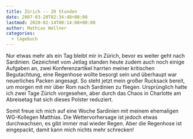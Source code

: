 ```yaml
---
title: Zürich -- 28 Stunden
date: 2007-03-20T02:34:48+00:00
lastmod: 2020-02-14T00:14:08+00:00
author: Mathias Wellner
categories:
  - tagebuch
---
```

Nur etwas mehr als ein Tag bleibt mir in Zürich, bevor es weiter geht nach Sardinien. Gezeichnet vom Jetlag standen heute zudem auch noch einige Aufgaben an, zwei Konferenzartikel harrten meiner kritischen Begutachtung, eine Regenhose wollte besorgt sein und überhaupt war neuerliches Packen angesagt. So steht jetzt mein großer Rucksack bereit, um morgen mit mir über Rom nach Sardinien zu fliegen. Ursprünglich hatte ich zwei Tage Zürich vorgesehen, aber durch das Chaos in Charlotte am Abreisetag hat sich dieses Polster reduziert. 

Somit freue ich mich auf eine Woche Sardinien mit meinem ehemaligen WG-Kollegen Matthias. Die Wettervorhersage ist jedoch etwas durchwachsen, es gibt immer mal wieder Regen. Aber die Regenhose ist eingepackt, damit kann mich nichts mehr schrecken!